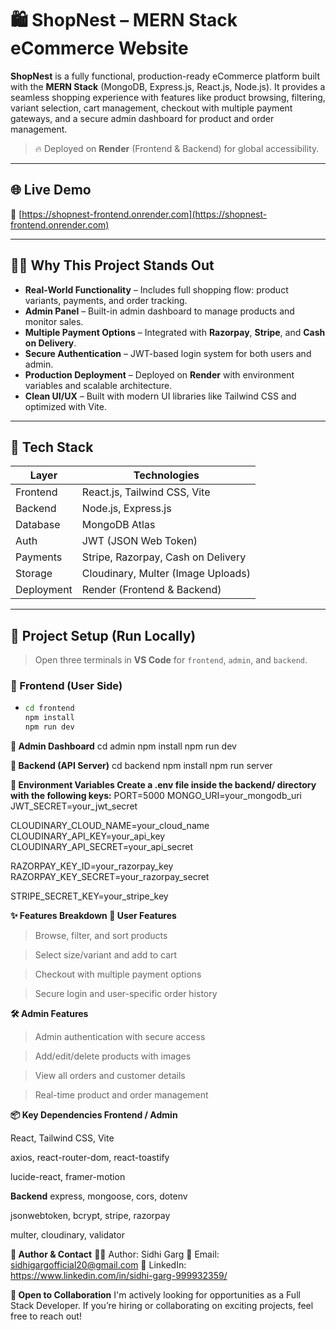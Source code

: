 # 🛍️ ShopNest – MERN Stack eCommerce Website

**ShopNest** is a fully functional, production-ready eCommerce platform built with the **MERN Stack** (MongoDB, Express.js, React.js, Node.js). It provides a seamless shopping experience with features like product browsing, filtering, variant selection, cart management, checkout with multiple payment gateways, and a secure admin dashboard for product and order management.

> 🔥 Deployed on **Render** (Frontend & Backend) for global accessibility.

---

## 🌐 Live Demo

🔗 [https://shopnest-frontend.onrender.com](https://shopnest-frontend.onrender.com)

---

## 🧑‍💼 Why This Project Stands Out

- **Real-World Functionality** – Includes full shopping flow: product variants, payments, and order tracking.
- **Admin Panel** – Built-in admin dashboard to manage products and monitor sales.
- **Multiple Payment Options** – Integrated with **Razorpay**, **Stripe**, and **Cash on Delivery**.
- **Secure Authentication** – JWT-based login system for both users and admin.
- **Production Deployment** – Deployed on **Render** with environment variables and scalable architecture.
- **Clean UI/UX** – Built with modern UI libraries like Tailwind CSS and optimized with Vite.

---

## 🧰 Tech Stack

| Layer       | Technologies                          |
|-------------|----------------------------------------|
| Frontend    | React.js, Tailwind CSS, Vite           |
| Backend     | Node.js, Express.js                    |
| Database    | MongoDB Atlas                          |
| Auth        | JWT (JSON Web Token)                   |
| Payments    | Stripe, Razorpay, Cash on Delivery     |
| Storage     | Cloudinary, Multer (Image Uploads)     |
| Deployment  | Render (Frontend & Backend)            |

---

## 🚀 Project Setup (Run Locally)

> Open three terminals in **VS Code** for `frontend`, `admin`, and `backend`.

### 🔹 Frontend (User Side)
- ```bash
  cd frontend
  npm install
  npm run dev

**🔹 Admin Dashboard**
cd admin
npm install
npm run dev

**🔹 Backend (API Server)**
cd backend
npm install
npm run server

**🔐 Environment Variables
Create a .env file inside the backend/ directory with the following keys:**
PORT=5000
MONGO_URI=your_mongodb_uri
JWT_SECRET=your_jwt_secret

CLOUDINARY_CLOUD_NAME=your_cloud_name
CLOUDINARY_API_KEY=your_api_key
CLOUDINARY_API_SECRET=your_api_secret

RAZORPAY_KEY_ID=your_razorpay_key
RAZORPAY_KEY_SECRET=your_razorpay_secret

STRIPE_SECRET_KEY=your_stripe_key

**✨ Features Breakdown
🛒 User Features**
> Browse, filter, and sort products

> Select size/variant and add to cart

> Checkout with multiple payment options

> Secure login and user-specific order history

**🛠️ Admin Features**
> Admin authentication with secure access

> Add/edit/delete products with images

> View all orders and customer details

> Real-time product and order management

**📦 Key Dependencies
Frontend / Admin**

React, Tailwind CSS, Vite

axios, react-router-dom, react-toastify

lucide-react, framer-motion

**Backend**
express, mongoose, cors, dotenv

jsonwebtoken, bcrypt, stripe, razorpay

multer, cloudinary, validator

**💼 Author & Contact**
👩‍💻 Author: Sidhi Garg
📧 Email: sidhigargofficial20@gmail.com
🔗 LinkedIn: https://www.linkedin.com/in/sidhi-garg-999932359/

**🤝 Open to Collaboration**
I'm actively looking for opportunities as a Full Stack Developer.
If you’re hiring or collaborating on exciting projects, feel free to reach out!
